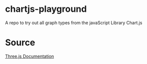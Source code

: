 # chartjs-playground
A repo to try out all graph types from the javaScript Library Chart.js

# Source
 
 [Three.js Documentation](https://threejs.org/docs/index.html#manual/en/introduction/Creating-a-scene)
 
